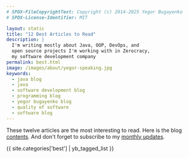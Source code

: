 ```yaml
---
# SPDX-FileCopyrightText: Copyright (c) 2014-2025 Yegor Bugayenko
# SPDX-License-Identifier: MIT

layout: static
title: "12 Best Articles to Read"
description: |
  I'm writing mostly about Java, OOP, DevOps, and
  open source projects I'm working with in Zerocracy,
  my software development company
permalink: best.html
image: /images/about/yegor-speaking.jpg
keywords:
  - java blog
  - java
  - software development blog
  - programming blog
  - yegor bugayenko blog
  - quality of software
  - software blog
---
```


These twelve articles are the most interesting to read.
Here is the blog [contents](/contents.html).
And don't forget to subscribe to my [monthly updates](/about-me.html).

{{ site.categories['best'] | yb_tagged_list }}
